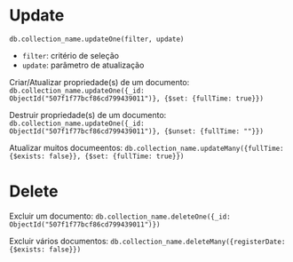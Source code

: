 # Update

``db.collection_name.updateOne(filter, update)``
- ``filter``: critério de seleção
- ``update``: parâmetro de atualização

Criar/Atualizar propriedade(s) de um documento:
``db.collection_name.updateOne({_id: ObjectId("507f1f77bcf86cd799439011")}, {$set: {fullTime: true}})``

Destruir propriedade(s) de um documento:
``db.collection_name.updateOne({_id: ObjectId("507f1f77bcf86cd799439011")}, {$unset: {fullTime: ""}})``

Atualizar muitos documeentos:
``db.collection_name.updateMany({fullTime: {$exists: false}}, {$set: {fullTime: true}})``

# Delete

Excluir um documento:
``db.collection_name.deleteOne({_id: ObjectId("507f1f77bcf86cd799439011")})``

Excluir vários documentos:
``db.collection_name.deleteMany({registerDate: {$exists: false}})``
